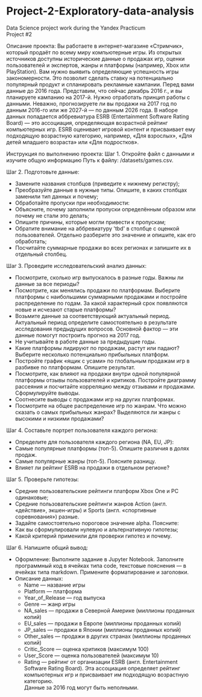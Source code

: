 # Project-2-Exploratory-data-analysis  
Data Science project work during the Yandex Practicum  
Project #2

Описание проекта:
Вы работаете в интернет-магазине «Стримчик», который продаёт по всему миру компьютерные игры. Из открытых источников доступны исторические данные о продажах игр, оценки пользователей и экспертов, жанры и платформы (например, Xbox или PlayStation). Вам нужно выявить определяющие успешность игры закономерности. Это позволит сделать ставку на потенциально популярный продукт и спланировать рекламные кампании.
Перед вами данные до 2016 года. Представим, что сейчас декабрь 2016 г., и вы планируете кампанию на 2017-й. Нужно отработать принцип работы с данными. Неважно, прогнозируете ли вы продажи на 2017 год по данным 2016-го или же 2027-й — по данным 2026 года.
В наборе данных попадается аббревиатура ESRB (Entertainment Software Rating Board) — это ассоциация, определяющая возрастной рейтинг компьютерных игр. ESRB оценивает игровой контент и присваивает ему подходящую возрастную категорию, например, «Для взрослых», «Для детей младшего возраста» или «Для подростков».

Инструкция по выполнению проекта:
Шаг 1. Откройте файл с данными и изучите общую информацию
Путь к файлу: /datasets/games.csv. 

Шаг 2. Подготовьте данные:
- Замените названия столбцов (приведите к нижнему регистру);
- Преобразуйте данные в нужные типы. Опишите, в каких столбцах заменили тип данных и почему;
- Обработайте пропуски при необходимости:
- Объясните, почему заполнили пропуски определённым образом или почему не стали это делать;
- Опишите причины, которые могли привести к пропускам;
- Обратите внимание на аббревиатуру 'tbd' в столбце с оценкой пользователей. Отдельно разберите это значение и опишите, как его обработать;
- Посчитайте суммарные продажи во всех регионах и запишите их в отдельный столбец.

Шаг 3. Проведите исследовательский анализ данных:
- Посмотрите, сколько игр выпускалось в разные годы. Важны ли данные за все периоды?
- Посмотрите, как менялись продажи по платформам. Выберите платформы с наибольшими суммарными продажами и постройте распределение по годам. За какой характерный срок появляются новые и исчезают старые платформы?
- Возьмите данные за соответствующий актуальный период. Актуальный период определите самостоятельно в результате исследования предыдущих вопросов. Основной фактор — эти данные помогут построить прогноз на 2017 год.
- Не учитывайте в работе данные за предыдущие годы.
- Какие платформы лидируют по продажам, растут или падают? Выберите несколько потенциально прибыльных платформ.
- Постройте график «ящик с усами» по глобальным продажам игр в разбивке по платформам. Опишите результат.
- Посмотрите, как влияют на продажи внутри одной популярной платформы отзывы пользователей и критиков. Постройте диаграмму рассеяния и посчитайте корреляцию между отзывами и продажами. Сформулируйте выводы.
- Соотнесите выводы с продажами игр на других платформах.
- Посмотрите на общее распределение игр по жанрам. Что можно сказать о самых прибыльных жанрах? Выделяются ли жанры с высокими и низкими продажами?

Шаг 4. Составьте портрет пользователя каждого региона:
- Определите для пользователя каждого региона (NA, EU, JP):
- Самые популярные платформы (топ-5). Опишите различия в долях продаж.
- Самые популярные жанры (топ-5). Поясните разницу.
- Влияет ли рейтинг ESRB на продажи в отдельном регионе?

Шаг 5. Проверьте гипотезы:
- Средние пользовательские рейтинги платформ Xbox One и PC одинаковые;
- Средние пользовательские рейтинги жанров Action (англ. «действие», экшен-игры) и Sports (англ. «спортивные соревнования») разные.
- Задайте самостоятельно пороговое значение alpha.
Поясните:
- Как вы сформулировали нулевую и альтернативную гипотезы;
- Какой критерий применили для проверки гипотез и почему.

Шаг 6. Напишите общий вывод:
- Оформление: Выполните задание в Jupyter Notebook. Заполните программный код в ячейках типа code, текстовые пояснения — в ячейках типа markdown. Примените форматирование и заголовки.
- Описание данных:
  - Name — название игры
  - Platform — платформа
  - Year_of_Release — год выпуска
  - Genre — жанр игры
  - NA_sales — продажи в Северной Америке (миллионы проданных копий)
  - EU_sales — продажи в Европе (миллионы проданных копий)
  - JP_sales — продажи в Японии (миллионы проданных копий)
  - Other_sales — продажи в других странах (миллионы проданных копий)
  - Critic_Score — оценка критиков (максимум 100)
  - User_Score — оценка пользователей (максимум 10)
  - Rating — рейтинг от организации ESRB (англ. Entertainment Software Rating Board). Эта ассоциация определяет рейтинг компьютерных игр и присваивает им подходящую возрастную категорию.  
Данные за 2016 год могут быть неполными.
